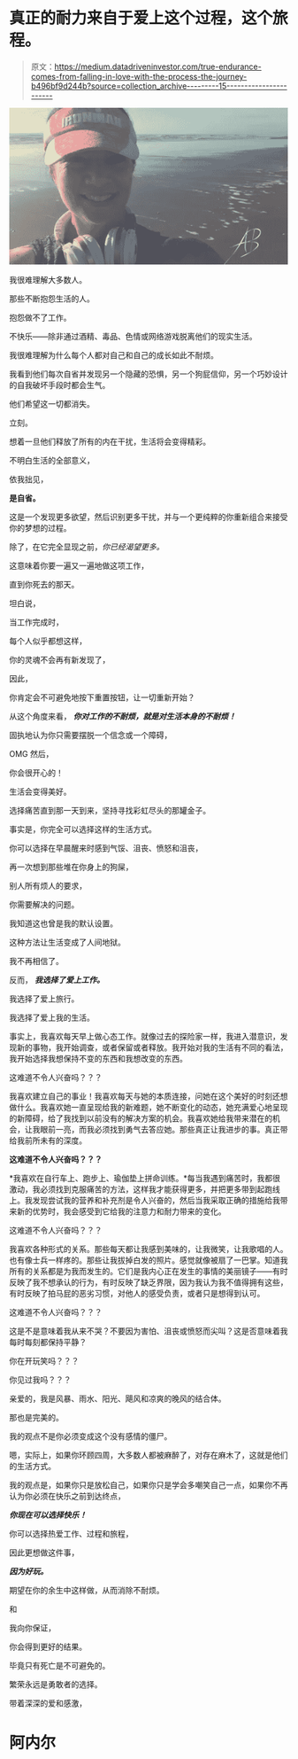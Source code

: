 # 真正的耐力来自于爱上这个过程，这个旅程。

> 原文：<https://medium.datadriveninvestor.com/true-endurance-comes-from-falling-in-love-with-the-process-the-journey-b496bf9d244b?source=collection_archive---------15----------------------->

![](img/3dd9f357ffbad1bd3561a13ea46bcf5e.png)

我很难理解大多数人。

那些不断抱怨生活的人。

抱怨做不了工作。

不快乐——除非通过酒精、毒品、色情或网络游戏脱离他们的现实生活。

我很难理解为什么每个人都对自己和自己的成长如此不耐烦。

我看到他们每次自省并发现另一个隐藏的恐惧，另一个狗屁信仰，另一个巧妙设计的自我破坏手段时都会生气。

他们希望这一切都消失。

立刻。

想着一旦他们释放了所有的内在干扰，生活将会变得精彩。

不明白生活的全部意义，

依我拙见，

**是自省。**

这是一个发现更多欲望，然后识别更多干扰，并与一个更纯粹的你重新组合来接受你的梦想的过程。

除了，在它完全显现之前，*你已经渴望更多。*

这意味着你要一遍又一遍地做这项工作，

直到你死去的那天。

坦白说，

当工作完成时，

每个人似乎都想这样，

你的灵魂不会再有新发现了，

因此，

你肯定会不可避免地按下重置按钮，让一切重新开始？

从这个角度来看， ***你对工作的不耐烦，就是对生活本身的不耐烦！***

固执地认为你只需要摆脱一个信念或一个障碍，

OMG 然后，

你会很开心的！

生活会变得美好。

选择痛苦直到那一天到来，坚持寻找彩虹尽头的那罐金子。

事实是，你完全可以选择这样的生活方式。

你可以选择在早晨醒来时感到气馁、沮丧、愤怒和沮丧，

再一次想到那些堆在你身上的狗屎，

别人所有烦人的要求，

你需要解决的问题。

我知道这也曾是我的默认设置。

这种方法让生活变成了人间地狱。

我不再相信了。

反而， ***我选择了爱上工作。***

我选择了爱上旅行。

我选择了爱上我的生活。

事实上，我喜欢每天早上做心态工作。就像过去的探险家一样，我进入潜意识，发现新的事物，我开始调查，或者保留或者释放。我开始对我的生活有不同的看法，我开始选择我想保持不变的东西和我想改变的东西。

这难道不令人兴奋吗？？？

我喜欢建立自己的事业！我喜欢每天与她的本质连接，问她在这个美好的时刻还想做什么。我喜欢她一直呈现给我的新难题，她不断变化的动态，她充满爱心地呈现的新障碍，给了我找到以前没有的解决方案的机会。我喜欢她给我带来潜在的机会，让我眼前一亮，而我必须找到勇气去答应她。那些真正让我进步的事。真正带给我前所未有的深度。

**这难道不令人兴奋吗？？？**

*我喜欢在自行车上、跑步上、瑜伽垫上拼命训练。*每当我遇到痛苦时，我都很激动，我必须找到克服痛苦的方法，这样我才能获得更多，并把更多带到起跑线上。我发现尝试我的营养和补充剂是令人兴奋的，然后当我采取正确的措施给我带来新的优势时，我会感受到它给我的注意力和耐力带来的变化。

这难道不令人兴奋吗？？？

我喜欢各种形式的关系。那些每天都让我感到美味的，让我微笑，让我歌唱的人。也有像士兵一样疼的。那些让我拔掉白发的照片。感觉就像被扇了一巴掌。知道我所有的关系都是为我而发生的。它们是我内心正在发生的事情的美丽镜子——有时反映了我不想承认的行为，有时反映了缺乏界限，因为我认为我不值得拥有这些，有时反映了拍马屁的恶劣习惯，对他人的感受负责，或者只是想得到认可。

这难道不令人兴奋吗？？？

这是不是意味着我从来不哭？不要因为害怕、沮丧或愤怒而尖叫？这是否意味着我每时每刻都保持平静？

你在开玩笑吗？？？

你见过我吗？？？

亲爱的，我是风暴、雨水、阳光、飓风和凉爽的晚风的结合体。

那也是完美的。

我的观点不是你必须变成这个没有感情的僵尸。

嗯，实际上，如果你环顾四周，大多数人都被麻醉了，对存在麻木了，这就是他们的生活方式。

我的观点是，如果你只是放松自己，如果你只是学会多嘲笑自己一点，如果你不再认为你必须在快乐之前到达终点，

***你现在可以选择快乐！***

你可以选择热爱工作、过程和旅程，

因此更想做这件事，

***因为好玩。***

期望在你的余生中这样做，从而消除不耐烦。

和

我向你保证，

你会得到更好的结果。

毕竟只有死亡是不可避免的。

繁荣永远是勇敢者的选择。

带着深深的爱和感激，

# 阿内尔